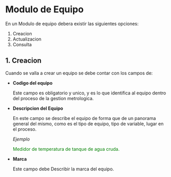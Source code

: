 # Modulo de Equipo

En un Modulo de equipo debera existir las siguientes opciones:
1. Creacion
1. Actualizacion
1. Consulta

## 1. Creacion
Cuando se valla a crear un equipo se debe contar con los campos de:
 + **Codigo del equipo**
 
     Este campo es obligatorio y unico, y es lo que identifica al equipo dentro del proceso de  la gestion metrologica.

 + **Descripcion del Equipo**

    En este campo se describe el equipo de forma que de un panorama general del mismo, como es el tipo de equipo, tipo de variable, lugar en el proceso.

    *Ejemplo*

    <p style="color:green" >Medidor de temperatura de tanque de agua cruda.</p>
  + **Marca**
  
     Este campo debe Describir la marca del equipo.   
     
